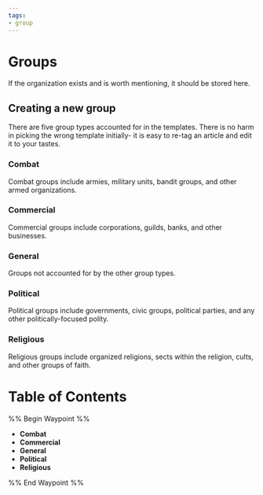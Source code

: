 ```yaml
---
tags:
- group
---
```

# Groups
If the organization exists and is worth mentioning, it should be stored here. 
## Creating a new group
There are five group types accounted for in the templates. There is no harm in picking the wrong template initially- it is easy to re-tag an article and edit it to your tastes.
### Combat
Combat groups include armies, military units, bandit groups, and other armed organizations.
### Commercial
Commercial groups include corporations, guilds, banks, and other businesses.
### General
Groups not accounted for by the other group types.
### Political
Political groups include governments, civic groups, political parties, and any other politically-focused polity.
### Religious
Religious groups include organized religions, sects within the religion, cults, and other groups of faith.
# Table of Contents
%% Begin Waypoint %%
- **Combat**
- **Commercial**
- **General**
- **Political**
- **Religious**

%% End Waypoint %%
